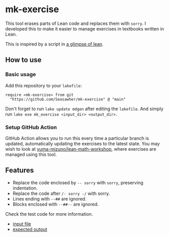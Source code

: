 # mk-exercise

This tool erases parts of Lean code and replaces them with `sorry`. I developed this to make it easier to manage exercises in textbooks written in Lean.

This is inspired by a script in [a glimpse of lean](https://github.com/PatrickMassot/GlimpseOfLean/tree/master).

## How to use

### Basic usage

Add this repository to your `lakefile`:

```lean
require «mk-exercise» from git
  "https://github.com/Seasawher/mk-exercise" @ "main"
```

Don't forget to run `lake update mdgen` after editing the `lakefile`. And simply run `lake exe mk_exercise <input_dir> <output_dir>`.

### Setup GitHub Action

GitHub Action allows you to run this every time a particular branch is updated, automatically updating the exercises to the latest state. You may wish to look at [yuma-mizuno/lean-math-workshop](https://github.com/yuma-mizuno/lean-math-workshop), where exercises are managed using this tool.

## Features

* Replace the code enclosed by `-- sorry` with `sorry`, preserving indentation.
* Replace the code after `/- sorry -/` with sorry.
* Lines ending with `--##` are ignored.
* Blocks enclosed with `--##--` are ignored.

Check the test code for more information.

* [input file](./Test/Src/Solution.lean)
* [expected output](./Test/Exp/Solution.lean)
